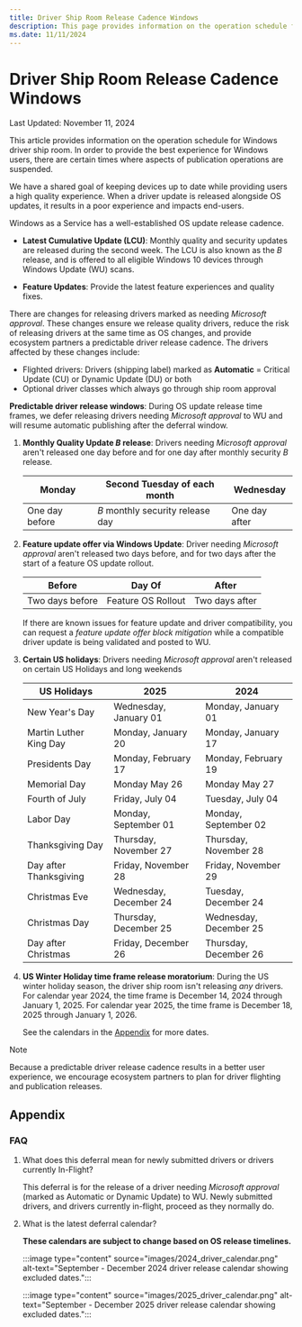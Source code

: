 ```yaml
---
title: Driver Ship Room Release Cadence Windows
description: This page provides information on the operation schedule for driver ship room. In order to provide the best experience for Windows users, there are certain times where aspects of publication operations are suspended.
ms.date: 11/11/2024
---
```


# Driver Ship Room Release Cadence Windows

Last Updated: November 11, 2024

This article provides information on the operation schedule for Windows driver ship room. In order to provide the best experience for Windows users, there are certain times where aspects of publication operations are suspended.

We have a shared goal of keeping devices up to date while providing users a high quality experience. When a driver update is released alongside OS updates, it results in a poor experience and impacts end-users.

Windows as a Service has a well-established OS update release cadence.

- **Latest Cumulative Update (LCU)**: Monthly quality and security updates are released during the second week. The LCU is also known as the *B* release, and is offered to all eligible Windows 10 devices through Windows Update (WU) scans.

- **Feature Updates**: Provide the latest feature experiences and quality fixes.

There are changes for releasing drivers marked as needing *Microsoft approval*. These changes ensure we release quality drivers, reduce the risk of releasing drivers at the same time as OS changes, and provide ecosystem partners a predictable driver release cadence. The drivers affected by these changes include:

- Flighted drivers: Drivers (shipping label) marked as **Automatic** = Critical Update (CU) or Dynamic Update (DU) or both
- Optional driver classes which always go through ship room approval

**Predictable driver release windows**: During OS update release time frames, we defer releasing drivers needing *Microsoft approval* to WU and will resume automatic publishing after the deferral window.

1. **Monthly Quality Update *B* release**: Drivers needing *Microsoft approval* aren't released one day before and for one day after monthly security *B* release.

    | Monday | Second Tuesday of each month | Wednesday |
    |--|--|--|
    | One day before | *B* monthly security release day | One day after |

1. **Feature update offer via Windows Update**: Driver needing *Microsoft approval* aren't released two days before, and for two days after the start of a feature OS update rollout.

    | Before | Day Of | After |
    |--|--|--|
    | Two days before | Feature OS Rollout | Two days after |

    If there are known issues for feature update and driver compatibility, you can request a *feature update offer block mitigation* while a compatible driver update is being validated and posted to WU.

1. **Certain US holidays**: Drivers needing *Microsoft approval* aren't released on certain US Holidays and long weekends

    | US Holidays | 2025 | 2024 |
    |--|--|--|
    | New Year's Day | Wednesday, January 01 | Monday, January 01 |
    | Martin Luther King Day | Monday, January 20 | Monday, January 17 |
    | Presidents Day | Monday, February 17 | Monday, February 19 |
    | Memorial Day | Monday May 26 | Monday May 27 |
    | Fourth of July | Friday, July 04 | Tuesday, July 04 |
    | Labor Day | Monday, September 01 | Monday, September 02 |
    | Thanksgiving Day | Thursday, November 27 | Thursday, November 28 |
    | Day after Thanksgiving | Friday, November 28 | Friday, November 29 |
    | Christmas Eve | Wednesday, December 24 | Tuesday, December 24 |
    | Christmas Day | Thursday, December 25 | Wednesday, December 25 |
    | Day after Christmas | Friday, December 26 | Thursday, December 26 |

1. **US Winter Holiday time frame release moratorium**: During the US winter holiday season, the driver ship room isn't releasing *any* drivers. For calendar year 2024, the time frame is December 14, 2024 through January 1, 2025. For calendar year 2025, the time frame is December 18, 2025 through January 1, 2026.

    See the calendars in the [Appendix](#appendix) for more dates.

> [!NOTE]
> Because a predictable driver release cadence results in a better user experience, we encourage ecosystem partners to plan for driver flighting and publication releases.

## Appendix

### FAQ

1. What does this deferral mean for newly submitted drivers or drivers currently In-Flight?

    This deferral is for the release of a driver needing *Microsoft approval* (marked as Automatic or Dynamic Update) to WU. Newly submitted drivers, and drivers currently in-flight, proceed as they normally do.

1. What is the latest deferral calendar?

    **These calendars are subject to change based on OS release timelines.**

    :::image type="content" source="images/2024_driver_calendar.png" alt-text="September - December 2024 driver release calendar showing excluded dates.":::

    :::image type="content" source="images/2025_driver_calendar.png" alt-text="September - December 2025 driver release calendar showing excluded dates.":::
